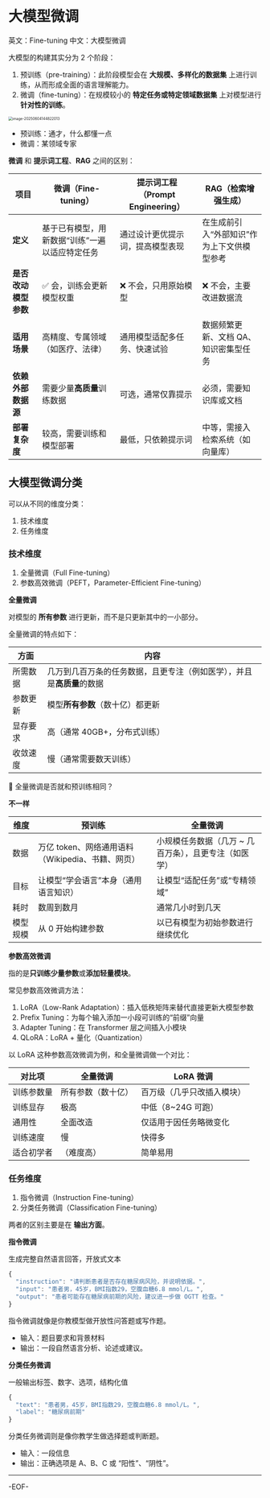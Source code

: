 # 大模型微调

英文：Fine-tuning 中文：大模型微调

大模型的构建其实分为 2 个阶段：

1. 预训练（pre-training）：此阶段模型会在 **大规模、多样化的数据集** 上进行训练，从而形成全面的语言理解能力。
2. 微调（fine-tuning）：在规模较小的 **特定任务或特定领域数据集** 上对模型进行 **针对性的训练**。

<img src="https://xiejie-typora.oss-cn-chengdu.aliyuncs.com/2025-06-04-064822.png" alt="image-20250604144822013" style="zoom:50%;" />

-   预训练：通才，什么都懂一点
-   微调：某领域专家

**微调** 和 **提示词工程**、**RAG** 之间的区别：

| 项目                 | 微调（Fine-tuning）                            | 提示词工程（Prompt Engineering） | RAG（检索增强生成）                        |
| -------------------- | ---------------------------------------------- | -------------------------------- | ------------------------------------------ |
| **定义**             | 基于已有模型，用新数据“训练”一遍以适应特定任务 | 通过设计更优提示词，提高模型表现 | 在生成前引入“外部知识”作为上下文供模型参考 |
| **是否改动模型参数** | ✅ 会，训练会更新模型权重                      | ❌ 不会，只用原始模型            | ❌ 不会，主要改进数据流                    |
| **适用场景**         | 高精度、专属领域（如医疗、法律）               | 通用模型适配多任务、快速试验     | 数据频繁更新、文档 QA、知识密集型任务      |
| **依赖外部数据源**   | 需要少量**高质量**训练数据                     | 可选，通常仅靠提示               | 必须，需要知识库或文档                     |
| **部署复杂度**       | 较高，需要训练和模型部署                       | 最低，只依赖提示词               | 中等，需接入检索系统（如向量库）           |

## 大模型微调分类

可以从不同的维度分类：

1. 技术维度
2. 任务维度

### 技术维度

1. 全量微调（Full Fine-tuning）
2. 参数高效微调（PEFT，Parameter-Efficient Fine-tuning）

**全量微调**

对模型的 **所有参数** 进行更新，而不是只更新其中的一小部分。

全量微调的特点如下：

| 方面     | 内容                                                                   |
| -------- | ---------------------------------------------------------------------- |
| 所需数据 | 几万到几百万条的任务数据，且更专注（例如医学），并且是**高质量**的数据 |
| 参数更新 | 模型**所有参数**（数十亿）都更新                                       |
| 显存要求 | 高（通常 40GB+，分布式训练）                                           |
| 收敛速度 | 慢（通常需要数天训练）                                                 |

🤔 全量微调是否就和预训练相同？

**不一样**

| 维度     | **预训练**                                        | **全量微调**                                          |
| -------- | ------------------------------------------------- | ----------------------------------------------------- |
| 数据     | 万亿 token、网络通用语料（Wikipedia、书籍、网页） | 小规模任务数据（几万 ~ 几百万条），且更专注（如医学） |
| 目标     | 让模型“学会语言”本身（通用语言知识）              | 让模型“适配任务”或“专精领域”                          |
| 耗时     | 数周到数月                                        | 通常几小时到几天                                      |
| 模型规模 | 从 0 开始构建参数                                 | 以已有模型为初始参数进行继续优化                      |

**参数高效微调**

指的是**只训练少量参数**或**添加轻量模块**。

常见参数高效微调方法：

1. LoRA（Low-Rank Adaptation）：插入低秩矩阵来替代直接更新大模型参数
2. Prefix Tuning：为每个输入添加一小段可训练的“前缀”向量
3. Adapter Tuning：在 Transformer 层之间插入小模块
4. QLoRA：LoRA + 量化（Quantization）

以 LoRA 这种参数高效微调为例，和全量微调做一个对比：

| 对比项     | 全量微调           | LoRA 微调                  |
| ---------- | ------------------ | -------------------------- |
| 训练参数量 | 所有参数（数十亿） | 百万级（几乎只改插入模块） |
| 训练显存   | 极高               | 中低（8~24G 可跑）         |
| 通用性     | 全面改造           | 仅适用于因任务略微变化     |
| 训练速度   | 慢                 | 快得多                     |
| 适合初学者 | （难度高）         | 简单易用                   |

### 任务维度

1. 指令微调（Instruction Fine-tuning）
2. 分类任务微调（Classification Fine-tuning）

两者的区别主要是在 **输出方面**。

**指令微调**

生成完整自然语言回答，开放式文本

```js
{
  "instruction": "请判断患者是否存在糖尿病风险，并说明依据。",
  "input": "患者男，45岁，BMI指数29，空腹血糖6.8 mmol/L。",
  "output": "患者可能存在糖尿病前期的风险，建议进一步做 OGTT 检查。"
}
```

指令微调就像是你教模型做开放性问答题或写作题。

-   输入：题目要求和背景材料
-   输出：一段自然语言分析、论述或建议。

**分类任务微调**

一般输出标签、数字、选项，结构化值

```js
{
  "text": "患者男，45岁，BMI指数29，空腹血糖6.8 mmol/L。",
  "label": "糖尿病前期"
}
```

分类任务微调则是像你教学生做选择题或判断题。

-   输入：一段信息
-   输出：正确选项是 A、B、C 或 “阳性”、“阴性”。

---

-EOF-
